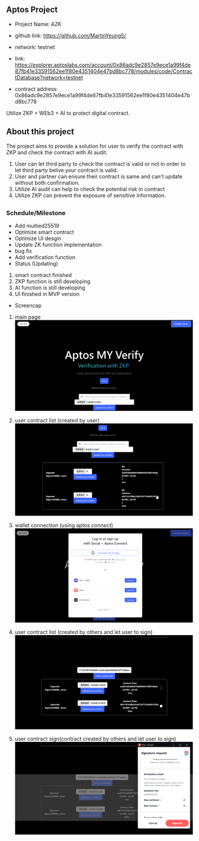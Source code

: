 ## Aptos Project
* Project Name: AZK

* github link: https://github.com/MartinYeung5/
* network: testnet
* link: https://explorer.aptoslabs.com/account/0x86adc9e2857e9ece1a99f4de87fb41e33591562ee1f80e4351404e47bd8bc778/modules/code/ContractDatabase?network=testnet
* contract address: 0x86adc9e2857e9ece1a99f4de87fb41e33591562ee1f80e4351404e47bd8bc778

Utilize ZKP + WEb3 + AI to protect digital contract.

## About this project
The project aims to provide a solution for user to verify the contract with ZKP and check the contract with AI audit.
1. User can let third party to check the contract is valid or not in order to let third party belive your contract is valid.
2. User and partner can ensure their contract is same and can't update without both confirmation.
3. Utilize AI audit can help to check the potential risk in contract
4. Utilize ZKP can prevent the exposure of sensitive information.

##

### Schedule/Milestone
* Add multied25519
* Optimize smart contract
* Optimize UI desgin
* Update ZK function implementation
* bug fix
* Add verification function
* Status (Updating)
1. smart contract finished
2. ZKP function is still developing
3. AI function is still developing
4. UI finished in MVP version

* Screencap
1. main page
![alt text](https://github.com/MartinYeung5/20241013_AZK/blob/main/screencap/1.png?raw=true)

2. user contract list (created by user)
![alt text](https://github.com/MartinYeung5/20241013_AZK/blob/main/screencap/2.png?raw=true)

3. wallet connection (using aptos connect)
![alt text](https://github.com/MartinYeung5/20241013_AZK/blob/main/screencap/3.png?raw=true)

4. user contract list (created by others and let user to sign)
![alt text](https://github.com/MartinYeung5/20241013_AZK/blob/main/screencap/4.png?raw=true)

5. user contract sign(contract created by others and let user to sign)
![alt text](https://github.com/MartinYeung5/20241013_AZK/blob/main/screencap/5.png?raw=true)